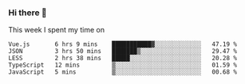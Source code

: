 ### Hi there 👋

<!--
**qiruohan/qiruohan** is a ✨ _special_ ✨ repository because its `README.md` (this file) appears on your GitHub profile.

Here are some ideas to get you started:

- 🔭 I’m currently working on ...
- 🌱 I’m currently learning ...
- 👯 I’m looking to collaborate on ...
- 🤔 I’m looking for help with ...
- 💬 Ask me about ...
- 📫 How to reach me: ...
- 😄 Pronouns: ...
- ⚡ Fun fact: ...
-->

This week I spent my time on 
<!--START_SECTION:waka-->
```text
Vue.js       6 hrs 9 mins    ███████████▓░░░░░░░░░░░░░   47.19 % 
JSON         3 hrs 50 mins   ███████▒░░░░░░░░░░░░░░░░░   29.47 % 
LESS         2 hrs 38 mins   █████░░░░░░░░░░░░░░░░░░░░   20.28 % 
TypeScript   12 mins         ▒░░░░░░░░░░░░░░░░░░░░░░░░   01.59 % 
JavaScript   5 mins          ▒░░░░░░░░░░░░░░░░░░░░░░░░   00.68 % 
```
<!--END_SECTION:waka-->

